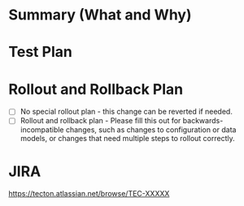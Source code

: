 # Summary (What and Why)

<!--
Short summary of your change and why are you making it (at least 1-2 sentences). Include any additional notes that would be helpful for reviewers if necessary.
-->

# Test Plan

<!--
How have you tested (or planning to test) this change?
-->

# Rollout and Rollback Plan

<!--
Any special considerations for how this change needs to be rolled out?

In case anything goes wrong - can this change be reverted? Or does it need special handling while reverting?
-->

- [ ] No special rollout plan - this change can be reverted if needed.
- [ ] Rollout and rollback plan - Please fill this out for backwards-incompatible changes, such as changes to configuration or data models, or changes that need multiple steps to rollout correctly.

# JIRA

https://tecton.atlassian.net/browse/TEC-XXXXX
